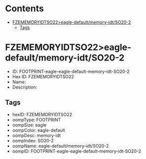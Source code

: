



Contents
========

* [FZEMEMORYIDTSO22>eagle-default/memory-idt/SO20-2](#fzememoryidtso22eagle-defaultmemory-idtso20-2)
	* [Tags](#tags)

# FZEMEMORYIDTSO22>eagle-default/memory-idt/SO20-2

- ID: FOOTPRINT-eagle-eagle-default-memory-idt-SO20-2
- Hex ID: FZEMEMORYIDTSO22
- Name: 
- Description: 

## Tags

- hexID: FZEMEMORYIDTSO22
- oompType: FOOTPRINT
- oompSize: eagle
- oompColor: eagle-default
- oompDesc: memory-idt
- oompIndex: SO20-2
- oompName: eagle-default/memory-idt/SO20-2
- oompID: FOOTPRINT-eagle-eagle-default-memory-idt-SO20-2
